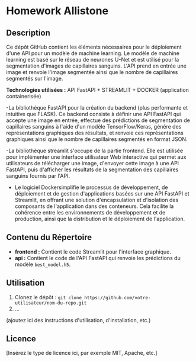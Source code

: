 # Homework Allistone

## Description

Ce dépôt GitHub contient les éléments nécessaires pour le déploiement d'une API pour un modèle de machine learning. Le modèle de machine learning est basé sur le réseau de neurones U-Net et est utilisé pour la segmentation d'images de capillaires sanguins. L'API prend en entrée une image et renvoie l'image segmentée ainsi que le nombre de capillaires segmentés sur l'image.

**Technologies utilisées :** API FastAPI + STREAMLIT + DOCKER (application containerisée)


-La bibliothèque FastAPI pour la création du backend (plus performante et intuitive que FLASK). Ce backend consiste à définir une API FastAPI qui accepte une image en entrée, effectue des prédictions de segmentation de capillaires sanguins à l'aide d'un modèle TensorFlow/Keras, génère des représentations graphiques des résultats, et renvoie ces représentations graphiques ainsi que le nombre de capillaires segmentés en format JSON. 

-La bibliothèque streamlit s'occupe de la partie frontend. Elle est utilisée pour implémenter une interface utilisateur Web interactive qui permet aux utilisateurs de télécharger une image, d'envoyer cette image à une API FastAPI, puis d'afficher les résultats de la segmentation des capillaires sanguins fournis par l'API.

- Le logiciel Dockersimplifie le processus de développement, de déploiement et de gestion d'applications basées sur une API FastAPI et Streamlit, en offrant une solution d'encapsulation et d'isolation des composants de l'application dans des conteneurs. Cela facilite la cohérence entre les environnements de développement et de production, ainsi que la distribution et le déploiement de l'application.



## Contenu du Répertoire

- **frontend :** Contient le code Streamlit pour l'interface graphique.
- **api :** Contient le code de l'API FastAPI qui renvoie les prédictions du modèle `best_model.h5`.

## Utilisation

1. Clonez le dépôt : `git clone https://github.com/votre-utilisateur/nom-du-repo.git`
2. ...

(ajoutez ici des instructions d'utilisation, d'installation, etc.)

## Licence

[Insérez le type de licence ici, par exemple MIT, Apache, etc.]


